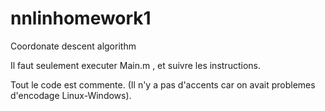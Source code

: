 # nnlinhomework1
Coordonate descent algorithm

Il faut seulement executer Main.m , 
et suivre les instructions.

Tout le code est commente.
(Il n'y a pas d'accents car on avait problemes d'encodage Linux-Windows).

